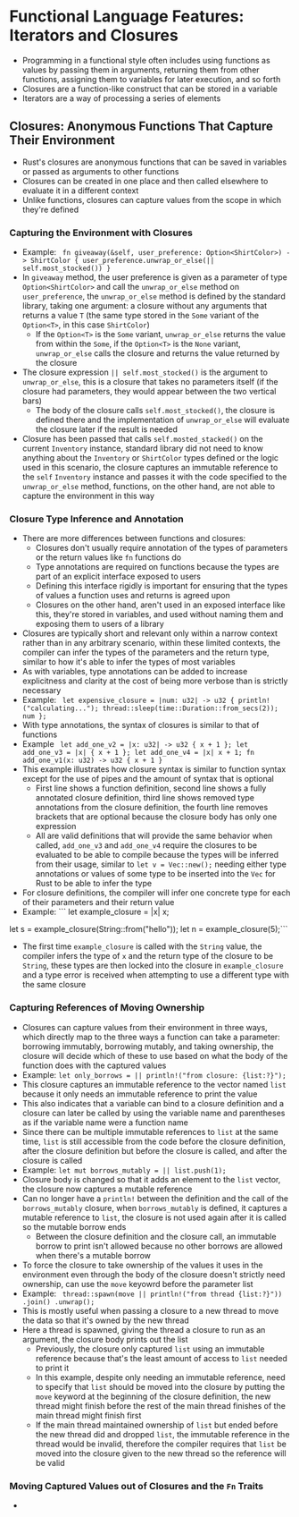 # Functional Language Features: Iterators and Closures
- Programming in a functional style often includes using functions as values by passing them in arguments, returning them from other functions, assigning them to variables for later execution, and so forth
- Closures are a function-like construct that can be stored in a variable
- Iterators are a way of processing a series of elements

## Closures: Anonymous Functions That Capture Their Environment
- Rust's closures are anonymous functions that can be saved in variables or passed as arguments to other functions
- Closures can be created in one place and then called elsewhere to evaluate it in a different context
- Unlike functions, closures can capture values from the scope in which they're defined

### Capturing the Environment with Closures
- Example: ```
    fn giveaway(&self, user_preference: Option<ShirtColor>) -> ShirtColor {
        user_preference.unwrap_or_else(|| self.most_stocked())
    }```
- In `giveaway` method, the user preference is given as a parameter of type `Option<ShirtColor>` and call the `unwrap_or_else` method on `user_preference`, the `unwrap_or_else` method is defined by the standard library, taking one argument: a closure without any arguments that returns a value `T` (the same type stored in the `Some` variant of the `Option<T>`, in this case `ShirtColor`)
   - If the `Option<T>` is the `Some` variant, `unwrap_or_else` returns the value from within the `Some`, if the `Option<T>` is the `None` variant, `unwrap_or_else` calls the closure and returns the value returned by the closure
- The closure expression `|| self.most_stocked()` is the argument to `unwrap_or_else`, this is a closure that takes no parameters itself (if the closure had parameters, they would appear between the two vertical bars)
   - The body of the closure calls `self.most_stocked()`, the closure is defined there and the implementation of `unwrap_or_else` will evaluate the closure later if the result is needed
- Closure has been passed that calls `self.mosted_stacked()` on the current `Inventory` instance, standard library did not need to know anything about the `Inventory` or `ShirtColor` types defined or the logic used in this scenario, the closure captures an immutable reference to the `self` `Inventory` instance and passes it with the code specified to the `unwrap_or_else` method, functions, on the other hand, are not able to capture the environment in this way

### Closure Type Inference and Annotation
- There are more differences between functions and closures:
   - Closures don't usually require annotation of the types of parameters or the return values like `fn` functions do
   - Type annotations are required on functions because the types are part of an explicit interface exposed to users
   - Defining this interface rigidly is important for ensuring that the types of values a function uses and returns is agreed upon
   - Closures on the other hand, aren't used in an exposed interface like this, they're stored in variables, and used without naming them and exposing them to users of a library
- Closures are typically short and relevant only within a narrow context rather than in any arbitrary scenario, within these limited contexts, the compiler can infer the types of the parameters and the return type, similar to how it's able to infer the types of most variables
- As with variables, type annotations can be added to increase explicitness and clarity at the cost of being more verbose than is strictly necessary
- Example: ```
    let expensive_closure = |num: u32| -> u32 {
        println!("calculating...");
        thread::sleep(time::Duration::from_secs(2));
        num
    };```
- With type annotations, the syntax of closures is similar to that of functions
- Example ```
    let add_one_v2 = |x: u32| -> u32 { x + 1 };
    let add_one_v3 = |x| { x + 1 };
    let add_one_v4 = |x| x + 1;
    fn add_one_v1(x: u32) -> u32 { x + 1 }```
- This example illustrates how closure syntax is similar to function syntax except for the use of pipes and the amount of syntax that is optional
   - First line shows a function definition, second line shows a fully annotated closure definition, third line shows removed type annotations from the closure definition, the fourth line removes brackets that are optional because the closure body has only one expression
   - All are valid definitions that will provide the same behavior when called, `add_one_v3` and `add_one_v4` require the closures to be evaluated to be able to compile because the types will be inferred from their usage, similar to `let v = Vec::new();` needing either type annotations or values of some type to be inserted into the `Vec` for Rust to be able to infer the type
- For closure definitions, the compiler will infer one concrete type for each of their parameters and their return value
- Example: ```
let example_closure = |x| x;

let s = example_closure(String::from("hello"));
let n = example_closure(5);```
- The first time `example_closure` is called with the `String` value, the compiler infers the type of `x` and the return type of the closure to be `String`, these types are then locked into the closure in `example_closure` and a type error is received when attempting to use a different type with the same closure

### Capturing References of Moving Ownership
- Closures can capture values from their environment in three ways, which directly map to the three ways a function can take a parameter: borrowing immutably, borrowing mutably, and taking ownership, the closure will decide which of these to use based on what the body of the function does with the captured values
- Example: `let only_borrows = || println!("from closure: {list:?}");`
- This closure captures an immutable reference to the vector named `list` because it only needs an immutable reference to print the value
- This also indicates that a variable can bind to a closure definition and a closure can later be called by using the variable name and parentheses as if the variable name were a function name 
- Since there can be multiple immutable references to `list` at the same time, `list` is still accessible from the code before the closure definition, after the closure definition but before the closure is called, and after the closure is called
- Example: `let mut borrows_mutably = || list.push(1);`
- Closure body is changed so that it adds an element to the `list` vector, the closure now captures a mutable reference
- Can no longer have a `println!` between the definition and the call of the `borrows_mutably` closure, when `borrows_mutably` is defined, it captures a mutable reference to `list`, the closure is not used again after it is called so the mutable borrow ends
   - Between the closure definition and the closure call, an immutable borrow to print isn't allowed because no other borrows are allowed when there's a mutable borrow
- To force the closure to take ownership of the values it uses in the environment even through the body of the closure doesn't strictly need ownership, can use the `move` keyowrd before the parameter list
- Example: ```
    thread::spawn(move || println!("from thread {list:?}"))
        .join()
        .unwrap();```
- This is mostly useful when passing a closure to a new thread to move the data so that it's owned by the new thread
- Here a thread is spawned, giving the thread a closure to run as an argument, the closure body prints out the list
   - Previously, the closure only captured `list` using an immutable reference because that's the least amount of access to `list` needed to print it 
   - In this example, despite only needing an immutable reference, need to specify that `list` should be moved into the closure by putting the `move` keyword at the beginning of the closure definition, the new thread might finish before the rest of the main thread finishes of the main thread might finish first
   - If the main thread maintained ownership of `list` but ended before the new thread did and dropped `list`, the immutable reference in the thread would be invalid, therefore the compiler requires that `list` be moved into the closure given to the new thread so the reference will be valid


### Moving Captured Values out of Closures and the `Fn` Traits
- 
